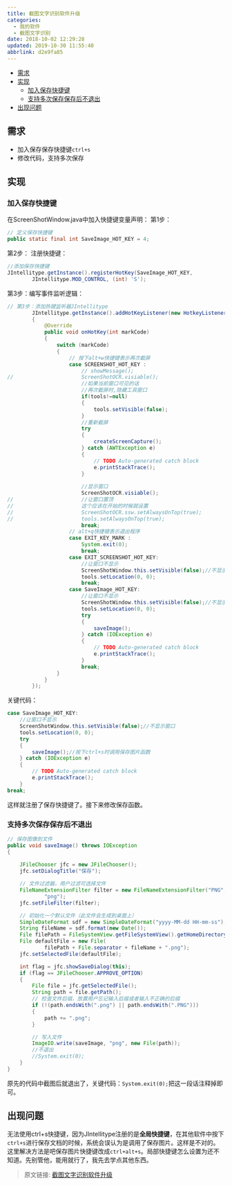 ```yaml
---
title: 截图文字识别软件升级
categories: 
  - 我的软件
  - 截图文字识别
date: 2018-10-02 12:29:28
updated: 2019-10-30 11:55:40
abbrlink: d2e9fa85
---
```

- [需求](/blog/html/d2e9fa85/#需求)
- [实现](/blog/html/d2e9fa85/#实现)
    - [加入保存快捷键](/blog/html/d2e9fa85/#加入保存快捷键)
    - [支持多次保存保存后不退出](/blog/html/d2e9fa85/#支持多次保存保存后不退出)
- [出现问题](/blog/html/d2e9fa85/#出现问题)

<!--more-->
<script src="https://cdn.bootcss.com/jquery/3.4.0/jquery.slim.min.js"></script>
<script>$(document).ready(function () {$(".post-body > ul:nth-child(1)").hide();});</script>

<!--end-->
## 需求 ##
- 加入保存保存快捷键`ctrl+s`
- 修改代码，支持多次保存

## 实现 ##
### 加入保存快捷键 ###
在ScreenShotWindow.java中加入快捷键变量声明：
第1步：
```java
// 定义保存快捷键
public static final int SaveImage_HOT_KEY = 4;
```
第2步：
注册快捷键：
```java
//添加保存快捷键
JIntellitype.getInstance().registerHotKey(SaveImage_HOT_KEY,
		JIntellitype.MOD_CONTROL, (int) 'S');
```
第3步：编写事件监听逻辑：
```java
// 第3步：添加热键监听器JIntellitype
		JIntellitype.getInstance().addHotKeyListener(new HotkeyListener()
		{
			@Override
			public void onHotKey(int markCode)
			{
				switch (markCode)
				{
					// 按下alt+w快捷键表示再次截屏
					case SCREENSHOT_HOT_KEY :
						// showMessage();
//						ScreenShotOCR.visiable();
						//如果当前窗口可见的话
						//再次截屏时,隐藏工具窗口
						if(tools!=null)
						{
							tools.setVisible(false);
						}
						//重新截屏
						try
						{
							createScreenCapture();
						} catch (AWTException e)
						{
							// TODO Auto-generated catch block
							e.printStackTrace();
						}
						
						//显示窗口
						ScreenShotOCR.visiable();
//						//让窗口置顶
//						这个应该在开始的时候就设置
//						ScreenShotOCR.ssw.setAlwaysOnTop(true);
//						tools.setAlwaysOnTop(true);
						break;
					// alt+q快捷键表示退出程序
					case EXIT_KEY_MARK :
						System.exit(0);
						break;
					case EXIT_SCREENSHOT_HOT_KEY:
						//让窗口不显示
						ScreenShotWindow.this.setVisible(false);//不显示窗口
						tools.setLocation(0, 0);
						break;
					case SaveImage_HOT_KEY:
						//让窗口不显示
						ScreenShotWindow.this.setVisible(false);//不显示窗口
						tools.setLocation(0, 0);
						try
						{
							saveImage();
						} catch (IOException e)
						{
							// TODO Auto-generated catch block
							e.printStackTrace();
						}
						break;
				}
			}
		});
```
关键代码：
```java
case SaveImage_HOT_KEY:
	//让窗口不显示
	ScreenShotWindow.this.setVisible(false);//不显示窗口
	tools.setLocation(0, 0);
	try
	{
		saveImage();//按下ctrl+s时调用保存图片函数
	} catch (IOException e)
	{
		// TODO Auto-generated catch block
		e.printStackTrace();
	}
break;
```
这样就注册了保存快捷键了。接下来修改保存函数。
### 支持多次保存保存后不退出 ###
```java
// 保存图像到文件
public void saveImage() throws IOException
{
	
	JFileChooser jfc = new JFileChooser();
	jfc.setDialogTitle("保存");

	// 文件过滤器，用户过滤可选择文件
	FileNameExtensionFilter filter = new FileNameExtensionFilter("PNG",
			"png");
	jfc.setFileFilter(filter);

	// 初始化一个默认文件（此文件会生成到桌面上）
	SimpleDateFormat sdf = new SimpleDateFormat("yyyy-MM-dd HH-mm-ss");
	String fileName = sdf.format(new Date());
	File filePath = FileSystemView.getFileSystemView().getHomeDirectory();
	File defaultFile = new File(
			filePath + File.separator + fileName + ".png");
	jfc.setSelectedFile(defaultFile);

	int flag = jfc.showSaveDialog(this);
	if (flag == JFileChooser.APPROVE_OPTION)
	{
		File file = jfc.getSelectedFile();
		String path = file.getPath();
		// 检查文件后缀，放置用户忘记输入后缀或者输入不正确的后缀
		if (!(path.endsWith(".png") || path.endsWith(".PNG")))
		{
			path += ".png";
		}

		// 写入文件
		ImageIO.write(saveImage, "png", new File(path));
		//不退出
		//System.exit(0);
	}
}
```
原先的代码中截图后就退出了，关键代码：`System.exit(0);`把这一段话注释掉即可。

## 出现问题 ##
无法使用ctrl+s快捷键，因为JIntellitype注册的是**全局快捷键**，在其他软件中按下`ctrl+s`进行保存文档的时候，系统会误认为是调用了保存图片。这样是不对的。这里解决方法是吧保存图片快捷键改成`ctrl+alt+s`。局部快捷键怎么设置为还不知道。先别管他，能用就行了，我先去学点其他东西。

>原文链接: [截图文字识别软件升级](https://lanlan2017.github.io/blog/d2e9fa85/)
